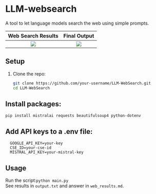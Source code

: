 # LLM-websearch
A tool to let language models search the web using simple prompts.

Web Search Results             |  Final Output
:-------------------------:|:-------------------------:
![](https://github.com/user-attachments/assets/5dd85760-03ed-468e-ae05-53d4355f08bb)  |  ![](https://github.com/user-attachments/assets/9a87bd2f-17e6-4479-b2b0-2b0936b65117)


## Setup
1. Clone the repo:
   ```bash
   git clone https://github.com/your-username/LLM-WebSearch.git
   cd LLM-WebSearch

## Install packages:
`pip install mistralai requests beautifulsoup4 python-dotenv`


## Add API keys to a .env file:
```env
  GOOGLE_API_KEY=your-key
  CSE_ID=your-cse-id
  MISTRAL_API_KEY=your-mistral-key
```
## Usage
Run the script:`python main.py`<br>
See results in `output.txt` and answer in `web_results.md`.
